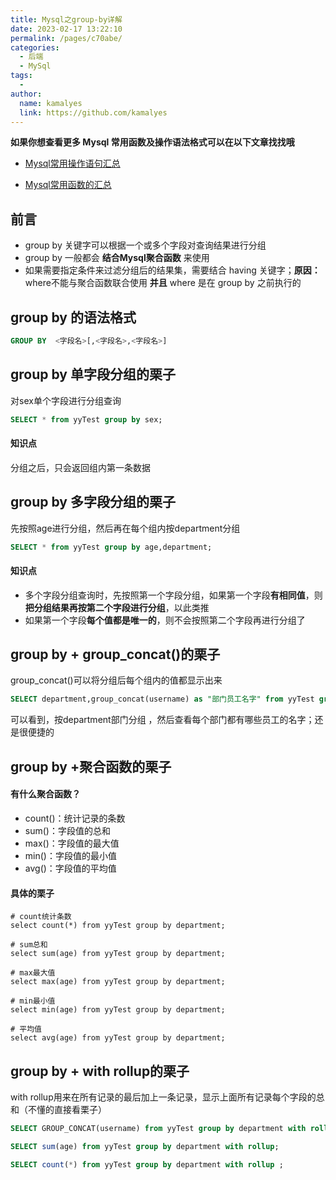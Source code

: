 ```yaml
---
title: Mysql之group-by详解
date: 2023-02-17 13:22:10
permalink: /pages/c70abe/
categories:
  - 后端
  - MySql
tags:
  - 
author: 
  name: kamalyes
  link: https://github.com/kamalyes
---
```

**如果你想查看更多 Mysql 常用函数及操作语法格式可以在以下文章找找哦**

- [Mysql常用操作语句汇总](./59.Mysql常用操作语句汇总.md)

- [Mysql常用函数的汇总](./01.Mysql常用函数汇总.md)

**前言**
------

*   group by 关键字可以根据一个或多个字段对查询结果进行分组
*   group by 一般都会 **结合Mysql聚合函数** 来使用
*   如果需要指定条件来过滤分组后的结果集，需要结合 having 关键字；**原因：** where不能与聚合函数联合使用 **并且** where 是在 group by 之前执行的

group by 的语法格式
--------------

```sql
GROUP BY  <字段名>[,<字段名>,<字段名>]
```

group by 单字段分组的栗子
-----------------

对sex单个字段进行分组查询

```sql
SELECT * from yyTest group by sex;
```

#### 知识点

分组之后，只会返回组内第一条数据

group by 多字段分组的栗子
-----------------

先按照age进行分组，然后再在每个组内按department分组

```sql
SELECT * from yyTest group by age,department;
```

#### 知识点

*   多个字段分组查询时，先按照第一个字段分组，如果第一个字段**有相同值**，则**把分组结果再按第二个字段进行分组**，以此类推
*   如果第一个字段**每个值都是唯一的**，则不会按照第二个字段再进行分组了

group by + group_concat()的栗子
-----------------------------

group_concat()可以将分组后每个组内的值都显示出来

```sql
SELECT department,group_concat(username) as "部门员工名字" from yyTest group by department;
```

可以看到，按department部门分组 ，然后查看每个部门都有哪些员工的名字；还是很便捷的

group by +聚合函数的栗子
-----------------

#### 有什么聚合函数？

*   count()：统计记录的条数
*   sum()：字段值的总和
*   max()：字段值的最大值
*   min()：字段值的最小值
*   avg()：字段值的平均值

#### 具体的栗子

```
# count统计条数
select count(*) from yyTest group by department;

# sum总和
select sum(age) from yyTest group by department;

# max最大值
select max(age) from yyTest group by department;

# min最小值
select min(age) from yyTest group by department;

# 平均值
select avg(age) from yyTest group by department;
```

group by + with rollup的栗子
-------------------------

with rollup用来在所有记录的最后加上一条记录，显示上面所有记录每个字段的总和（不懂的直接看栗子）

```sql
SELECT GROUP_CONCAT(username) from yyTest group by department with rollup;
```

```sql
SELECT sum(age) from yyTest group by department with rollup;
```

```sql
SELECT count(*) from yyTest group by department with rollup ;
```
